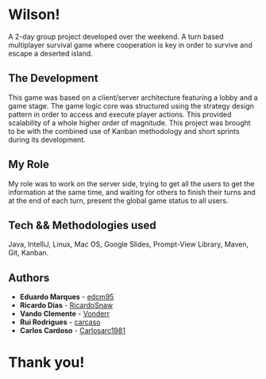 # Wilson!

A 2-day group project developed over the weekend.
A turn based multiplayer survival game where cooperation is key in order to survive and escape a deserted island.

## The Development

This game was based on a client/server architecture featuring a lobby and a game stage. The game logic core was structured using the strategy design pattern in order to access and execute player actions. This provided scalability of a whole higher order of magnitude.
This project was brought to be with the combined use of Kanban methodology and short sprints during its development.

## My Role

My role was to work on the server side, trying to get all the users to get the information at the same time, and waiting for others to finish their turns and at the end of each turn, present the global game status to all users.

## Tech && Methodologies used

Java, IntelliJ, Linux, Mac OS, Google Slides, Prompt-View Library, Maven, Git, Kanban.

## Authors

* **Eduardo Marques** - [edcm95](https://github.com/edcm95)
* **Ricardo Dias** - [RicardoSnaw](https://github.com/RicardoSnaw)
* **Vando Clemente** - [Vonderr](https://github.com/Vonderr)
* **Rui Rodrigues** - [carcaso](https://github.com/carcaso)
* **Carlos Cardoso** - [Carlosarc1981](https://github.com/Carlosarc1981)


# Thank you!
